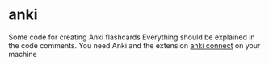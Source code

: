 # anki
Some code for creating Anki flashcards
Everything should be explained in the code comments.
You need Anki and the extension [anki connect](https://github.com/FooSoft/anki-connect) on your machine
